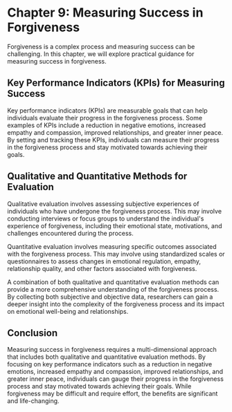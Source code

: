 Chapter 9: Measuring Success in Forgiveness
===========================================

Forgiveness is a complex process and measuring success can be challenging. In this chapter, we will explore practical guidance for measuring success in forgiveness.

Key Performance Indicators (KPIs) for Measuring Success
---------------------------------------------------------------------

Key performance indicators (KPIs) are measurable goals that can help individuals evaluate their progress in the forgiveness process. Some examples of KPIs include a reduction in negative emotions, increased empathy and compassion, improved relationships, and greater inner peace. By setting and tracking these KPIs, individuals can measure their progress in the forgiveness process and stay motivated towards achieving their goals.

Qualitative and Quantitative Methods for Evaluation
-----------------------------------------------------------------

Qualitative evaluation involves assessing subjective experiences of individuals who have undergone the forgiveness process. This may involve conducting interviews or focus groups to understand the individual's experience of forgiveness, including their emotional state, motivations, and challenges encountered during the process.

Quantitative evaluation involves measuring specific outcomes associated with the forgiveness process. This may involve using standardized scales or questionnaires to assess changes in emotional regulation, empathy, relationship quality, and other factors associated with forgiveness.

A combination of both qualitative and quantitative evaluation methods can provide a more comprehensive understanding of the forgiveness process. By collecting both subjective and objective data, researchers can gain a deeper insight into the complexity of the forgiveness process and its impact on emotional well-being and relationships.

Conclusion
----------

Measuring success in forgiveness requires a multi-dimensional approach that includes both qualitative and quantitative evaluation methods. By focusing on key performance indicators such as a reduction in negative emotions, increased empathy and compassion, improved relationships, and greater inner peace, individuals can gauge their progress in the forgiveness process and stay motivated towards achieving their goals. While forgiveness may be difficult and require effort, the benefits are significant and life-changing.
